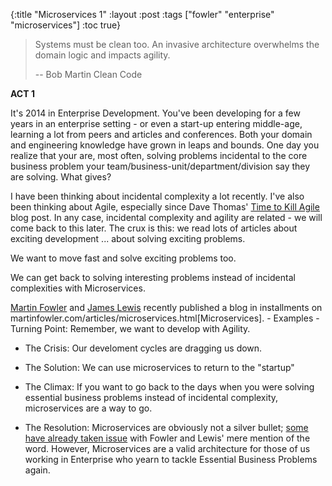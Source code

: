 {:title "Microservices 1" :layout :post :tags ["fowler" "enterprise" "microservices"] :toc true}

> Systems must be clean too. An invasive architecture overwhelms the domain logic and impacts agility.
>
> --  Bob Martin Clean Code

**ACT 1**

It's 2014 in Enterprise Development. You've been developing for a few years in an enterprise setting - or even a start-up entering middle-age, learning a lot from peers and articles and conferences. Both your domain and engineering knowledge have grown in leaps and bounds. One day you realize that your are, most often, solving problems incidental to the core business problem your team/business-unit/department/division say they are solving. What gives?

I have been thinking about incidental complexity a lot recently. I've also been thinking about Agile, especially since Dave Thomas' [Time to Kill Agile](http://pragdave.me/blog/2014/03/04/time-to-kill-agile/) blog post. In any case, incidental complexity and agility are related - we will come back to this later. The crux is this: we read lots of articles about exciting development ... about solving exciting problems.

We want to move fast and solve exciting problems too.

We can get back to solving interesting problems instead of incidental complexities with Microservices.

[Martin Fowler](http://martinfowler.com/) and [James Lewis](https://twitter.com/boicy) recently published a blog in installments on martinfowler.com/articles/microservices.html[Microservices]. - Examples - Turning Point: Remember, we want to develop with Agility.

-   The Crisis: Our develoment cycles are dragging us down.

-   The Solution: We can use microservices to return to the "startup"

-   The Climax: If you want to go back to the days when you were solving essential business problems instead of incidental complexity, microservices are a way to go.

-   The Resolution: Microservices are obviously not a silver bullet; [some have already taken issue](http://www.infoq.com/news/2014/03/microservices-soa) with Fowler and Lewis' mere mention of the word. However, Microservices are a valid architecture for those of us working in Enterprise who yearn to tackle Essential Business Problems again.
